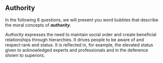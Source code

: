 ## Authority

In the following 6 questions, we will present you word bubbles that describe the moral concepts of ***authority***.

*Authority* expresses the need to maintain social order and create beneficial relationships through hierarchies. It drives people to be aware of and respect rank and status. It is reflected in, for example, the elevated status given to acknowledged experts and professionals and in the deference shown to superiors.
